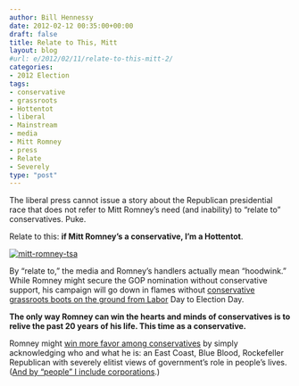 ```yaml
---
author: Bill Hennessy
date: 2012-02-12 00:35:00+00:00
draft: false
title: Relate to This, Mitt
layout: blog
#url: e/2012/02/11/relate-to-this-mitt-2/
categories:
- 2012 Election
tags:
- conservative
- grassroots
- Hottentot
- liberal
- Mainstream
- media
- Mitt Romney
- press
- Relate
- Severely
type: "post"
---
```


The liberal press cannot issue a story about the Republican presidential race that does not refer to Mitt Romney’s need (and inability) to “relate to” conservatives. Puke.

Relate to this: **if Mitt Romney’s a conservative, I’m a Hottentot**.

[![mitt-romney-tsa](https://hennessysview.com/wp-content/uploads/2012/02/mitt-romney-tsa_thumb1.jpg)
](https://hennessysview.com/wp-content/uploads/2012/02/mitt-romney-tsa1.jpg)

By “relate to,” the media and Romney’s handlers actually mean “hoodwink.” While Romney might secure the GOP nomination without conservative support, his campaign will go down in flames without [conservative grassroots boots on the ground from Labor](https://3rdanniversaryteaparty.eventbrite.com) Day to Election Day.

**The only way Romney can win the hearts and minds of conservatives is to relive the past 20 years of his life. This time as a conservative.**

Romney might [win more favor among conservatives](https://swampland.time.com/2012/02/10/at-cpac-romney-stresses-conservative-credentials/) by simply acknowledging who and what he is: an East Coast, Blue Blood, Rockefeller Republican with severely elitist views of government’s role in people’s lives. ([And by “people” I include corporations](https://reason.com/blog/2011/08/11/romney-corporations-are-people).)
